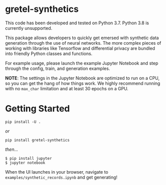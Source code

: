 # gretel-synthetics

This code has been developed and tested on Python 3.7. Python 3.8 is currently unsupported.

This package allows developers to quickly get emersed with synthetic data generation through the use of neural networks. The more complex pieces of working with libraries like Tensorflow and differential privacy are bundled into friendly Python classes and functions.

For example usage, please launch the example Jupyter Notebook and step through the config, train, and generation examples.

**NOTE**: The settings in the Jupyter Notebook are optimized to run on a CPU, so you can get the hang of how things work. We 
highly recommend running with no `max_char` limitation and at least 30 epochs on a GPU.


# Getting Started

```
pip install -U .
```

_or_

```
pip install gretel-synthetics
```

_then..._

```
$ pip install jupyter
$ jupyter notebook
```

When the UI launches in your browser, navigate to `examples/synthetic_records.ipynb` and get generating!
